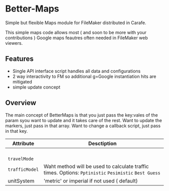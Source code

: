 # Better-Maps
Simple but flexible Maps module for FileMaker distributed in Carafe. 

This simple maps code allows most ( and soon to be more with your contributions ) Google maps feautres often needed in FileMaker web viewers. 

## Features
- Single API interface script handles all data and configurations
- 2 way interactivity to FM so additional g=Google instantiation hits are mitigated
- simple update concept

## Overview
The main concept of BetterMaps is that you just pass the key:vales of the param syou want to update and it takes care of the rest. Want to update the markers, just pass in that array. Want to change a callback script, just pass in that key.

 Attribute  | Desctiption |
| ------------- | ------------- |
|   |   |
|   |   |
|   |   |
|   |   |
| `travelMode`  |   |
|  `trafficModel` | Waht method will be used to calculate traffic times. Options:  `Pptinistic` `Pesimistic` `Best Guess`  |
| unitSystem  | 'metric' or imperial if not used ( default)|
